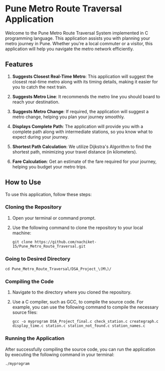 # Pune Metro Route Traversal Application

Welcome to the Pune Metro Route Traversal System implemented in C programming language. This application assists you with planning your metro journey in Pune. Whether you're a local commuter or a visitor, this application will help you navigate the metro network efficiently.

## Features

1. **Suggests Closest Real-Time Metro**: This application will suggest the closest real-time metro along with its timing details, making it easier for you to catch the next train.

2. **Suggests Metro Line**: It recommends the metro line you should board to reach your destination.

3. **Suggests Metro Change**: If required, the application will suggest a metro change, helping you plan your journey smoothly.

4. **Displays Complete Path**: The application will provide you with a complete path along with intermediate stations, so you know what to expect during your journey.

5. **Shortest Path Calculation**: We utilize Dijkstra's Algorithm to find the shortest path, minimizing your travel distance (in kilometers).

6. **Fare Calculation**: Get an estimate of the fare required for your journey, helping you budget your metro trips.

## How to Use

To use this application, follow these steps:

### Cloning the Repository

1. Open your terminal or command prompt.
2. Use the following command to clone the repository to your local machine:

    ```shell
    git clone https://github.com/nachiket-15/Pune_Metro_Route_Traversal.git
    ```
### Going to Desired Directory

   ```shell
   cd Pune_Metro_Route_Traversal/DSA_Project_\(M\)/
   ```

### Compiling the Code

1. Navigate to the directory where you cloned the repository.

2. Use a C compiler, such as GCC, to compile the source code. For example, you can use the following command to compile the necessary source files:

    ```shell
    gcc -o myprogram DSA_Project_final.c check_station.c creategraph.c display_time.c station.c station_not_found.c station_names.c
    ```

### Running the Application

After successfully compiling the source code, you can run the application by executing the following command in your terminal:

```shell
./myprogram

